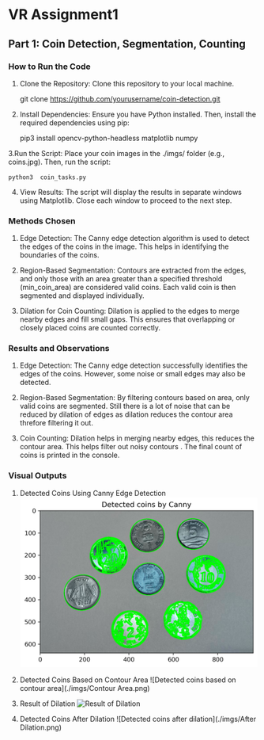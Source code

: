 # VR Assignment1 

## Part 1: Coin Detection, Segmentation, Counting

### How to Run the Code
1. Clone the Repository:
   Clone this repository to your local machine.

   git clone https://github.com/yourusername/coin-detection.git

2. Install Dependencies:
   Ensure you have Python installed. Then, install the required dependencies using pip:

    pip3 install opencv-python-headless matplotlib numpy

3.Run the Script:
  Place your coin images in the ./imgs/ folder (e.g., coins.jpg). Then, run the script:

    python3  coin_tasks.py

4. View Results:
   The script will display the results in separate windows using Matplotlib. Close each window to proceed to the next step.

### Methods Chosen
1. Edge Detection:
   The Canny edge detection algorithm is used to detect the edges of the coins in the image. This helps in identifying the boundaries of the coins.

2. Region-Based Segmentation:
   Contours are extracted from the edges, and only those with an area greater than a specified threshold (min_coin_area) are considered valid coins. Each valid coin is then segmented and displayed individually.

3. Dilation for Coin Counting:
   Dilation is applied to the edges to merge nearby edges and fill small gaps. This ensures that overlapping or closely placed coins are counted correctly.

### Results and Observations
1. Edge Detection:
The Canny edge detection successfully identifies the edges of the coins. However, some noise or small edges may also be detected.

2. Region-Based Segmentation:
By filtering contours based on area, only valid coins are segmented. Still there is a lot of noise that can be reduced by dilation of edges as dilation reduces the contour area threfore filtering it out.

3. Coin Counting:
Dilation helps in merging nearby edges, this reduces the contour area. This helps filter out noisy contours . The final count of coins is printed in the console.

### Visual Outputs
1. Detected Coins Using Canny Edge Detection
![Detected coins by Canny](./imgs/canny.png)

3. Detected Coins Based on Contour Area
![Detected coins based on contour area](./imgs/Contour Area.png)

4. Result of Dilation
![Result of Dilation](./imgs/Dilated.png)


8. Detected Coins After Dilation
![Detected coins after dilation](./imgs/After Dilation.png)

